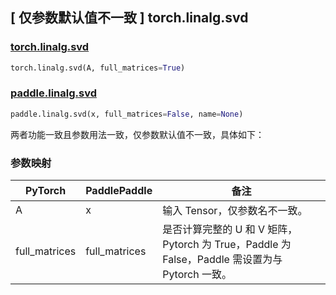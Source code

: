 ## [ 仅参数默认值不一致 ] torch.linalg.svd

### [torch.linalg.svd](https://pytorch.org/docs/stable/generated/torch.linalg.svd.html?highlight=svd#torch.linalg.svd)

```python
torch.linalg.svd(A, full_matrices=True)
```

### [paddle.linalg.svd](https://www.paddlepaddle.org.cn/documentation/docs/zh/develop/api/paddle/linalg/svd_cn.html)

```python
paddle.linalg.svd(x, full_matrices=False, name=None)
```

两者功能一致且参数用法一致，仅参数默认值不一致，具体如下：

### 参数映射
| PyTorch       | PaddlePaddle | 备注                                                   |
| ------------- | ------------ | ------------------------------------------------------ |
| A           | x           | 输入 Tensor，仅参数名不一致。               |
| full_matrices    | full_matrices  | 是否计算完整的 U 和 V 矩阵，Pytorch 为 True，Paddle 为 False，Paddle 需设置为与 Pytorch 一致。  |
